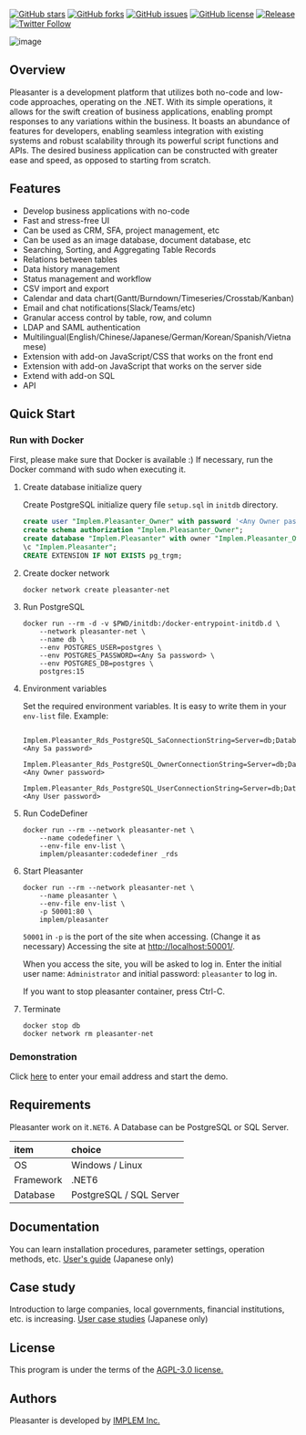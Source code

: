 [![GitHub stars](https://img.shields.io/github/stars/implem/implem.pleasanter)](https://github.com/implem/implem.pleasanter/stargazers)
[![GitHub forks](https://img.shields.io/github/forks/implem/implem.pleasanter)](https://github.com/implem/implem.pleasanter/network)
[![GitHub issues](https://img.shields.io/github/issues/implem/implem.pleasanter)](https://github.com/implem/implem.pleasanter/issues)
[![GitHub license](https://img.shields.io/github/license/implem/implem.pleasanter)](https://github.com/implem/implem.pleasanter/blob/master/LICENSE)
[![Release](https://img.shields.io/github/v/release/implem/implem.pleasanter?label=release&logo=github&style=flat-square)](https://github.com/implem/implem.pleasanter/releases/latest)
[![Twitter Follow](https://img.shields.io/twitter/follow/pleasanter_oss?style=social)](https://twitter.com/pleasanter_oss)

![image](Implem.Pleasanter/wwwroot/images/logo-version.png)

## Overview

Pleasanter is a development platform that utilizes both no-code and low-code approaches, operating on the .NET. With its simple operations, it allows for the swift creation of business applications, enabling prompt responses to any variations within the business. It boasts an abundance of features for developers, enabling seamless integration with existing systems and robust scalability through its powerful script functions and APIs. The desired business application can be constructed with greater ease and speed, as opposed to starting from scratch.

## Features

- Develop business applications with no-code
- Fast and stress-free UI
- Can be used as CRM, SFA, project management, etc
- Can be used as an image database, document database, etc
- Searching, Sorting, and Aggregating Table Records
- Relations between tables
- Data history management
- Status management and workflow
- CSV import and export
- Calendar and data chart(Gantt/Burndown/Timeseries/Crosstab/Kanban)
- Email and chat notifications(Slack/Teams/etc)
- Granular access control by table, row, and column
- LDAP and SAML authentication
- Multilingual(English/Chinese/Japanese/German/Korean/Spanish/Vietnamese)
- Extension with add-on JavaScript/CSS that works on the front end
- Extension with add-on JavaScript that works on the server side
- Extend with add-on SQL
- API

## Quick Start

### Run with Docker

First, please make sure that Docker is available :)
If necessary, run the Docker command with sudo when executing it.

1. Create database initialize query

   Create PostgreSQL initialize query file `setup.sql` in `initdb` directory.

   ```sql
   create user "Implem.Pleasanter_Owner" with password '<Any Owner password>';
   create schema authorization "Implem.Pleasanter_Owner";
   create database "Implem.Pleasanter" with owner "Implem.Pleasanter_Owner";
   \c "Implem.Pleasanter";
   CREATE EXTENSION IF NOT EXISTS pg_trgm;
   ```

1. Create docker network

   ```shell
   docker network create pleasanter-net
   ```

1. Run PostgreSQL

   ```shell
   docker run --rm -d -v $PWD/initdb:/docker-entrypoint-initdb.d \
       --network pleasanter-net \
       --name db \
       --env POSTGRES_USER=postgres \
       --env POSTGRES_PASSWORD=<Any Sa password> \
       --env POSTGRES_DB=postgres \
       postgres:15
   ```

1. Environment variables

   Set the required environment variables. It is easy to write them in your `env-list` file.
   Example:

   ```text
    Implem.Pleasanter_Rds_PostgreSQL_SaConnectionString=Server=db;Database=postgres;UID=postgres;PWD=<Any Sa password>
    Implem.Pleasanter_Rds_PostgreSQL_OwnerConnectionString=Server=db;Database=#ServiceName#;UID=#ServiceName#_Owner;PWD=<Any Owner password>
    Implem.Pleasanter_Rds_PostgreSQL_UserConnectionString=Server=db;Database=#ServiceName#;UID=#ServiceName#_User;PWD=<Any User password>
   ```

1. Run CodeDefiner

   ```shell
   docker run --rm --network pleasanter-net \
       --name codedefiner \
       --env-file env-list \
       implem/pleasanter:codedefiner _rds
   ```

1. Start Pleasanter

   ```shell
   docker run --rm --network pleasanter-net \
       --name pleasanter \
       --env-file env-list \
       -p 50001:80 \
       implem/pleasanter
   ```

   `50001` in `-p` is the port of the site when accessing. (Change it as necessary)
   Accessing the site at <http://localhost:50001/>.

   When you access the site, you will be asked to log in. Enter the initial user name: `Administrator` and initial password: `pleasanter` to log in.

   If you want to stop pleasanter container, press Ctrl-C.

1. Terminate

   ```shell
   docker stop db
   docker network rm pleasanter-net
   ```

### Demonstration

Click [here](https://demo.pleasanter.org) to enter your email address and start the demo.

## Requirements

Pleasanter work on it`.NET6`. A Database can be PostgreSQL or SQL Server.

|item|choice|
|:----|:----|
|OS|Windows / Linux|
|Framework|.NET6|
|Database|PostgreSQL / SQL Server|

## Documentation
You can learn installation procedures, parameter settings, operation methods, etc.
[User's guide](https://pleasanter.org/manual) (Japanese only)

## Case study
Introduction to large companies, local governments, financial institutions, etc. is increasing.
[User case studies](https://pleasanter.org/cases) (Japanese only)

## License
This program is under the terms of the [AGPL-3.0 license.](https://github.com/Implem/Implem.Pleasanter/blob/main/LICENSE)

## Authors
Pleasanter is developed by [IMPLEM Inc.](https://implem.co.jp)
